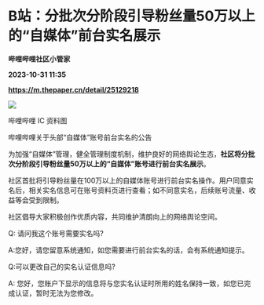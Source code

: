 # B站：分批次分阶段引导粉丝量50万以上的“自媒体”前台实名展示
**哔哩哔哩社区小管家**

**2023-10-31 11:35**

**https://m.thepaper.cn/detail/25129218**

![](https://imagecloud.thepaper.cn/thepaper/image/276/368/603.jpg)

哔哩哔哩 IC 资料图

哔哩哔哩关于头部“自媒体”账号前台实名的公告

为加强“自媒体”管理，健全管理制度机制，维护良好的网络舆论生态，**社区将分批次分阶段引导粉丝量50万以上的“自媒体”账号进行前台实名展示**。

社区首批将引导粉丝量在100万以上的自媒体账号进行前台实名操作。用户同意实名后，相关实名信息可在账号资料页进行查看；如不同意实名，后续账号流量、收益等会受到限制。

社区倡导大家积极创作优质内容，共同维护清朗向上的网络舆论空间。

Q: 请问我这个账号需要实名吗?

A:您好，请您留意系统通知，如您需要进行前台实名的话，会有系统通知提示。

Q:可以更改自己的实名认证信息吗?

A: 您好，您账户下显示的信息将与您实名认证时所用的姓名保持一致，如您已完成认证，暂时无法为您修改。